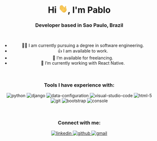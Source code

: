 <!DOCTYPE html>
<html lang="en">
<head>
    <meta charset="UTF-8">
    <meta name="viewport" content="width=device-width, initial-scale=1.0">
    <title>"Pablo's Portfolio"</title>
</head>
<body>

<h1 align="center">Hi <img src="https://raw.githubusercontent.com/ABSphreak/ABSphreak/master/gifs/Hi.gif" width="30px">, I'm Pablo</h1>
<h3 align="center">Developer based in Sao Paulo, Brazil</h3>

<br>

<ul align="center">
    <li>🧑‍🎓 I am currently pursuing a degree in software engineering.</li>
    <li>👍 I am available to work.</li>
    <li>🤝 I’m available for freelancing.</li>
    <li>👾 I’m currently working with React Native.</li>
    
</ul>

<br>

<h3 align="center">Tools I have experience with:</h3>

<p align="center">
    <div align="center" class="icons-social">
        <img width="100" height="100" src="https://img.icons8.com/clouds/100/python.png" alt="python"/>
        <img width="96" height="96" src="https://img.icons8.com/external-tal-revivo-filled-tal-revivo/96/external-django-a-high-level-python-web-framework-that-encourages-rapid-development-logo-filled-tal-revivo.png" alt="django"/>
        <img width="100" height="100" src="https://img.icons8.com/clouds/100/data-configuration.png" alt="data-configuration"/>
        <img width="100" height="100" src="https://img.icons8.com/plasticine/100/visual-studio-code-2019.png" alt="visual-studio-code"/>
        <img width="100" height="100" src="https://img.icons8.com/plasticine/100/html-5.png" alt="html-5"/>
        <img width="100" height="100" src="https://img.icons8.com/ios-filled/100/000000/git.png" alt="git"/>
        <img width="100" height="100" src="https://img.icons8.com/plasticine/100/bootstrap.png" alt="bootstrap"/>
        <img width="96" height="96" src="https://img.icons8.com/nolan/96/console.png" alt="console"/>
    </div>
</p>

<br>

<h3 align="center">Connect with me:</h3>

<p align="center">
    <div align="center" class="icons-social">
        <a href="https://www.linkedin.com/in/pablomperezaguilar/" target="_blank">
            <img width="100" height="100" src="https://img.icons8.com/bubbles/100/000000/linkedin.png" alt="linkedin"/>
        </a>
        <a href="https://github.com/PabloPerezAguilar5" target="_blank">
            <img width="100" height="100" src="https://img.icons8.com/bubbles/100/github.png" alt="github"/>
        </a>
        <a href="mailto:pabloperezaguilaro@gmail.com" target="_blank">
            <img width="100" height="100" src="https://img.icons8.com/bubbles/100/gmail-new.png" alt="gmail"/>
        </a>
    </div>
</p>

</body>
</html>

